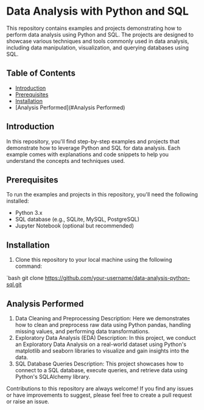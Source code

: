 # Data Analysis with Python and SQL

This repository contains examples and projects demonstrating how to perform data analysis using Python and SQL. The projects are designed to showcase various techniques and tools commonly used in data analysis, including data manipulation, visualization, and querying databases using SQL.

## Table of Contents

- [Introduction](#introduction)
- [Prerequisites](#prerequisites)
- [Installation](#installation)
- [Analysis Performed](#Analysis Performed)



## Introduction

In this repository, you'll find step-by-step examples and projects that demonstrate how to leverage Python and SQL for data analysis. Each example comes with explanations and code snippets to help you understand the concepts and techniques used.

## Prerequisites

To run the examples and projects in this repository, you'll need the following installed:

- Python 3.x
- SQL database (e.g., SQLite, MySQL, PostgreSQL)
- Jupyter Notebook (optional but recommended)



## Installation

1. Clone this repository to your local machine using the following command:

`bash
git clone https://github.com/your-username/data-analysis-python-sql.git

## Analysis Performed

1. Data Cleaning and Preprocessing
Description: Here we demonstrates how to clean and preprocess raw data using Python pandas, handling missing values, and performing data transformations.
2. Exploratory Data Analysis (EDA)
Description: In this project, we conduct an Exploratory Data Analysis on a real-world dataset using Python's matplotlib and seaborn libraries to visualize and gain insights into the data.
3. SQL Database Queries
Description: This project  showcases how to connect to a SQL database, execute queries, and retrieve data using Python's SQLAlchemy library.



Contributions to this repository are always welcome! If you find any issues or have improvements to suggest, please feel free to create a pull request or raise an issue.


